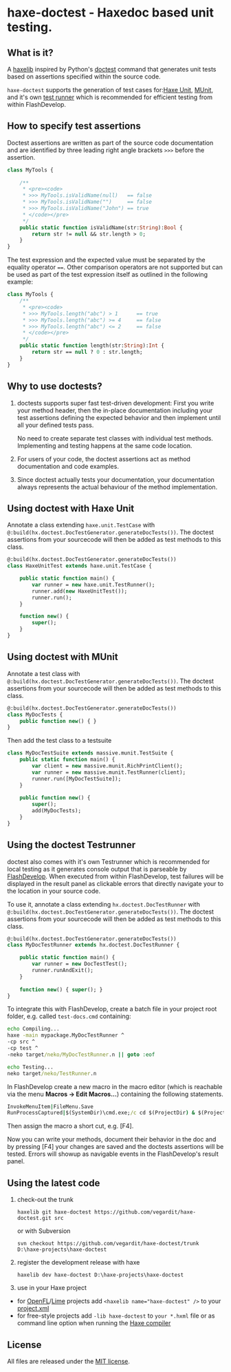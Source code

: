 # haxe-doctest - Haxedoc based unit testing.

What is it?
-----------

A [haxelib](http://lib.haxe.org/documentation/using-haxelib/) inspired by
Python's [doctest](https://docs.python.org/2/library/doctest.html) command that generates 
unit tests based on assertions specified within the source code.

`haxe-doctest` supports the generation of test cases for:[Haxe Unit](http://haxe.org/manual/std-unit-testing.html), [MUnit](https://github.com/massiveinteractive/MassiveUnit), and it's own [test runner](#doctest-testrunner) which is recommended for efficient testing from within FlashDevelop.

How to specify test assertions
------------------------------

Doctest assertions are written as part of the source code documentation and are
identified by three leading right angle brackets `>>>` before the assertion.

```haxe
class MyTools {
    
    /**
     * <pre><code>
     * >>> MyTools.isValidName(null)   == false
     * >>> MyTools.isValidName("")     == false
     * >>> MyTools.isValidName("John") == true
     * </code></pre>
     */
    public static function isValidName(str:String):Bool {
        return str != null && str.length > 0;
    }
}
```

The test expression and the expected value must be separated by the equality operator `==`. Other comparison operators are not supported but can be used as part of the test expression itself as outlined in the following example:

```haxe
class MyTools {
    /**
     * <pre><code>
     * >>> MyTools.length("abc") > 1      == true
     * >>> MyTools.length("abc") >= 4     == false
     * >>> MyTools.length("abc") <= 2     == false
     * </code></pre>
     */
    public static function length(str:String):Int {
        return str == null ? 0 : str.length;
    }
}
```

Why to use doctests?
-------------------

1) doctests supports super fast test-driven development: First you write your method header, 
   then the in-place documentation including your test assertions defining the expected behavior
   and then implement until all your defined tests pass.

   No need to create separate test classes with individual test methods.
   Implementing and testing happens at the same code location.
   
2) For users of your code, the doctest assertions act as method documentation and code examples.

3) Since doctest actually tests your documentation, your documentation always represents 
   the actual behaviour of the method implementation.


Using doctest with Haxe Unit
----------------------------
Annotate a class extending `haxe.unit.TestCase` with `@:build(hx.doctest.DocTestGenerator.generateDocTests())`. The doctest assertions from your sourcecode will then be added as test methods to this class.

```haxe
@:build(hx.doctest.DocTestGenerator.generateDocTests())
class HaxeUnitTest extends haxe.unit.TestCase {

    public static function main() {
        var runner = new haxe.unit.TestRunner();
        runner.add(new HaxeUnitTest());
        runner.run();
    }

    function new() {
        super();
    }
}
```


Using doctest with MUnit
------------------------
Annotate a test class with `@:build(hx.doctest.DocTestGenerator.generateDocTests())`.
The doctest assertions from your sourcecode will then be added as test methods to this class.

```haxe
@:build(hx.doctest.DocTestGenerator.generateDocTests())
class MyDocTests {
    public function new() { }
}
```

Then add the test class to a testsuite
```haxe
class MyDocTestSuite extends massive.munit.TestSuite {
    public static function main() {
        var client = new massive.munit.RichPrintClient();
        var runner = new massive.munit.TestRunner(client);
        runner.run([MyDocTestSuite]);
    }
    
    public function new() {
        super();
        add(MyDocTests);
    }
}
```

<a name="doctest-testrunner"></a>Using the doctest Testrunner
----------------------------

doctest also comes with it's own Testrunner which is recommended for local testing as it generates console output that is parseable by [FlashDevelop](http://www.flashdevelop.org/). When executed from within FlashDevelop, test failures will be displayed in the result panel as clickable errors that directly navigate your to the location in your source code.

To use it, annotate a class extending `hx.doctest.DocTestRunner`  with `@:build(hx.doctest.DocTestGenerator.generateDocTests())`.
The doctest assertions from your sourcecode will then be added as test methods to this class.

```haxe
@:build(hx.doctest.DocTestGenerator.generateDocTests())
class MyDocTestRunner extends hx.doctest.DocTestRunner {

    public static function main() {
        var runner = new DocTestTest();
        runner.runAndExit();
    }
    
    function new() { super(); }
}
```

To integrate this with FlashDevelop, create a batch file in your project root folder, e.g. called `test-docs.cmd` containing:
```bat
echo Compiling...
haxe -main mypackage.MyDocTestRunner ^
-cp src ^
-cp test ^
-neko target/neko/MyDocTestRunner.n || goto :eof

echo Testing...
neko target/neko/TestRunner.n
```

In FlashDevelop create a new macro in the macro editor (which is reachable via the menu **Macros -> Edit Macros...**) containing 
the following statements.
```bat
InvokeMenuItem|FileMenu.Save
RunProcessCaptured|$(SystemDir)\cmd.exe;/c cd $(ProjectDir) & $(ProjectDir)\test-docs.cmd
```

Then assign the macro a short cut, e.g. [F4]. 

Now you can write your methods, document their behavior in the doc and by pressing [F4] your changes are saved and the doctests assertions will be tested. Errors will showup as navigable events in the FlashDevelop's result panel.

   
Using the latest code
---------------------

1. check-out the trunk
    ```
    haxelib git haxe-doctest https://github.com/vegardit/haxe-doctest.git src
    ```

    or with Subversion
    ```
    svn checkout https://github.com/vegardit/haxe-doctest/trunk D:\haxe-projects\haxe-doctest
    ```

2. register the development release with haxe
    ```
    haxelib dev haxe-doctest D:\haxe-projects\haxe-doctest
    ```

3. use in your Haxe project
  * for [OpenFL](http://www.openfl.org/)/[Lime](https://github.com/openfl/lime) projects add `<haxelib name="haxe-doctest" />` to your [project.xml](http://www.openfl.org/documentation/projects/project-files/xml-format/)
  * for free-style projects add `-lib haxe-doctest`  to `your *.hxml` file or as command line option when running the [Haxe compiler](http://haxe.org/manual/compiler-usage.html)

License
-------
All files are released under the [MIT license](https://github.com/vegardit/haxe-strings/blob/master/LICENSE.txt).
